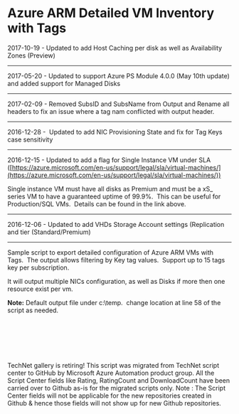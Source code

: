 ﻿Azure ARM Detailed VM Inventory with Tags
=========================================

            

2017-10-19 - Updated to add Host Caching per disk as well as Availability Zones (Preview)


--------------------------------------------------------------------------


2017-05-20 - Updated to support Azure PS Module 4.0.0 (May 10th update) and added support for Managed Disks


--------------------------------------------------------------------------


2017-02-09 - Removed SubsID and SubsName from Output and Rename all headers to fix an issue where a tag nam conflicted with output header. 


--------------------------------------------------------------------------


2016-12-28 -  Updated to add NIC Provisioning State and fix for Tag Keys case sensitivity


--------------------------------------------------------------------------


2016-12-15 - Updated to add a flag for Single Instance VM under SLA ([https://azure.microsoft.com/en-us/support/legal/sla/virtual-machines/](https://azure.microsoft.com/en-us/support/legal/sla/virtual-machines/))


Single instance VM must have all disks as Premium and must be a xS_ series VM to have a guaranteed uptime of 99.9%.  This can be useful for Production/SQL VMs.  Details can be found in the link above.


--------------------------------------------------------------------------


2016-12-06 - Updated to add VHDs Storage Account settings (Replication and tier (Standard/Premium)


--------------------------------------------------------------------------


Sample script to export detailed configuration of Azure ARM VMs with Tags.  The output allows filtering by Key tag values.  Support up to 15 tags key per subscription.


It will output multiple NICs configuration, as well as Disks if more then one resource exist per vm. 


**Note:** Default output file under c:\temp.  change location at line 58 of the script as needed.


 


 

 



        
    
TechNet gallery is retiring! This script was migrated from TechNet script center to GitHub by Microsoft Azure Automation product group. All the Script Center fields like Rating, RatingCount and DownloadCount have been carried over to Github as-is for the migrated scripts only. Note : The Script Center fields will not be applicable for the new repositories created in Github & hence those fields will not show up for new Github repositories.
